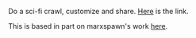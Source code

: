 Do a sci-fi crawl, customize and share.  [Here](https://gdicristofaro.github.io/sci-fi-crawl/) is the link.

This is based in part on marxspawn's work [here](https://github.com/marxspawn/Star_Wars_Intro/).